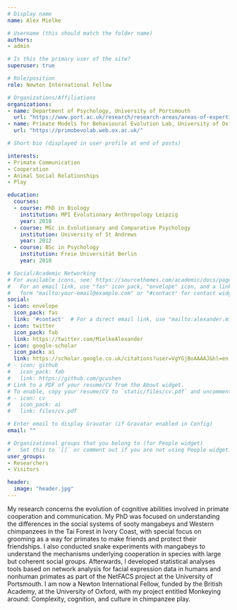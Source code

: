 ```yaml
---
# Display name
name: Alex Mielke

# Username (this should match the folder name)
authors:
- admin

# Is this the primary user of the site?
superuser: true

# Role/position
role: Newton International Fellow

# Organizations/Affiliations
organizations:
- name: Department of Psychology, University of Portsmouth
  url: "https://www.port.ac.uk/research/research-areas/areas-of-expertise/comparative-and-evolutionary-psychology"
- name: Primate Models for Behavioural Evolution Lab, University of Oxford
  url: "https://primobevolab.web.ox.ac.uk/"

# Short bio (displayed in user profile at end of posts)

interests:
- Primate Communication
- Cooperation
- Animal Social Relationships
- Play

education:
  courses:
  - course: PhD in Biology
    institution: MPI Evolutionary Anthropology Leipzig
    year: 2018
  - course: MSc in Evolutionary and Comparative Psychology
    institution: University of St Andrews
    year: 2012
  - course: BSc in Psychology
    institution: Freie Universität Berlin
    year: 2010

# Social/Academic Networking
# For available icons, see: https://sourcethemes.com/academic/docs/page-builder/#icons
#   For an email link, use "fas" icon pack, "envelope" icon, and a link in the
#   form "mailto:your-email@example.com" or "#contact" for contact widget.
social:
- icon: envelope
  icon_pack: fas
  link: '#contact'  # For a direct email link, use "mailto:alexander.mielke@anthro.ox.ac.uk".
- icon: twitter
  icon_pack: fab
  link: https://twitter.com/MielkeAlexander
- icon: google-scholar
  icon_pack: ai
  link: https://scholar.google.co.uk/citations?user=VgYGjBoAAAAJ&hl=en
# - icon: github
#   icon_pack: fab
#   link: https://github.com/gcushen
# Link to a PDF of your resume/CV from the About widget.
# To enable, copy your resume/CV to `static/files/cv.pdf` and uncomment the lines below.
# - icon: cv
#   icon_pack: ai
#   link: files/cv.pdf

# Enter email to display Gravatar (if Gravatar enabled in Config)
email: ""

# Organizational groups that you belong to (for People widget)
#   Set this to `[]` or comment out if you are not using People widget.
user_groups:
- Researchers
- Visitors

header:
  image: "header.jpg"
---
```


My research concerns the evolution of cognitive abilities involved in primate cooperation and communication. My PhD was focused on understanding the differences in the social systems of sooty mangabeys and Western chimpanzees in the Tai Forest in Ivory Coast, with special focus on grooming as a way for primates to make friends and protect their friendships. I also conducted snake experiments with mangabeys to understand the mechanisms underlying cooperation in species with large but coherent social groups. Afterwards, I developed statistical analyses tools based on network analysis for facial expression data in humans and nonhuman primates as part of the NetFACS project at the University of Portsmouth. I am now a Newton International Fellow, funded by the British Academy, at the University of Oxford, with my project entitled Monkeying around: Complexity, cognition, and culture in chimpanzee play.
